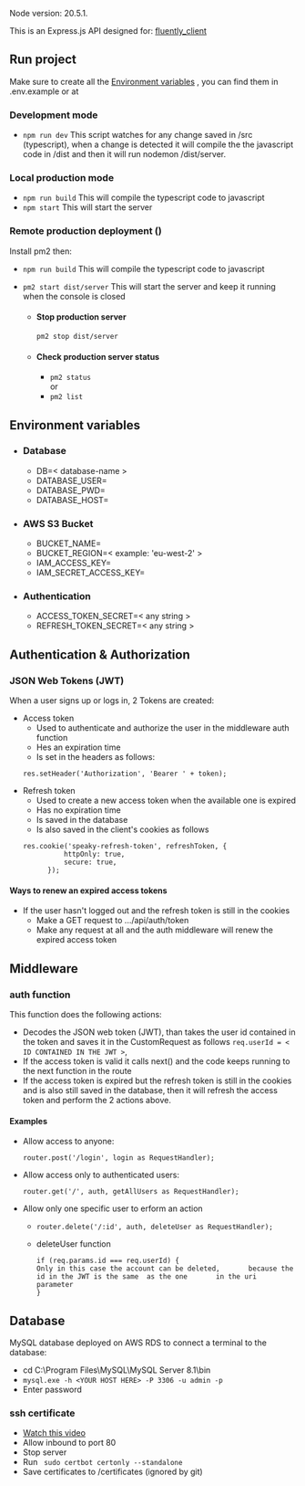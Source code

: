 Node version: 20.5.1.

This is an Express.js API designed for: [fluently_client](https://github.com/2gi3/fluently_client)

## Run project 
Make sure to create all the [Environment variables](#environment-variables)
, you can find them in .env.example or at 

### Development mode
- ```npm run dev```
  This script watches for any change saved in /src (typescript), when a change is detected it will compile the the javascript code in /dist and then it will run nodemon /dist/server.

### Local production mode 
- ```npm run build```
  This will compile the typescript code to javascript
- ```npm start```
  This will start the server


### Remote production deployment ()
Install pm2 then:
- ```npm run build```
  This will compile the typescript code to javascript
- ```pm2 start dist/server```
  This will start the server and keep it running when the console is closed

  -  #### Stop production server  
     ```pm2 stop dist/server```

  -  #### Check production server status
     - ```pm2 status```  
     or
     - ```pm2 list```


## <h2 id="environment-variables">Environment variables</h2>
- ### Database
  -  DB=< database-name >
  -  DATABASE_USER=
  -  DATABASE_PWD=
  -  DATABASE_HOST=

- ### AWS S3 Bucket
  -  BUCKET_NAME=
  -  BUCKET_REGION=< example: 'eu-west-2' >
  -  IAM_ACCESS_KEY=
  -  IAM_SECRET_ACCESS_KEY=

- ### Authentication
  -  ACCESS_TOKEN_SECRET=< any string >
  -  REFRESH_TOKEN_SECRET=< any string >


## <h2 id="authentication-authorization">Authentication & Authorization</h2>

### JSON Web Tokens (JWT)
When a user signs up or logs in, 2 Tokens are created:
- Access token 
  - Used to authenticate and authorize the user in the middleware auth function
  -  Hes an expiration time
  -  Is set in the headers as follows:
    ```      
    res.setHeader('Authorization', 'Bearer ' + token);
    ```
- Refresh token
  - Used to create a new access token when the available one is expired
  - Has no expiration time
  - Is saved in the database
  - Is also saved in the client's cookies as follows
  ```
  res.cookie('speaky-refresh-token', refreshToken, {
            httpOnly: true,
            secure: true,
        });
  ```     
#### Ways to renew an expired access tokens
- If the user hasn't logged out and the refresh token is still in the cookies
  - Make a GET request to .../api/auth/token
  - Make any request at all and the auth middleware will renew the expired access token


## Middleware 

### auth function
This function does the following actions:
- Decodes the JSON web token (JWT), than takes the user id contained in the token and saves it in the CustomRequest as follows ```req.userId = < ID CONTAINED IN THE JWT >```, 
- If the access token is valid it calls next() and the code keeps running to the next function in the route
- If the access token is expired but the refresh token is still in the cookies and is also still saved in the database, then it will refresh the access token and perform the 2 actions above.

#### Examples
- Allow access to anyone:
     ```
     router.post('/login', login as RequestHandler);
     ```

- Allow access only to authenticated users:
     ```
     router.get('/', auth, getAllUsers as RequestHandler);
     ```


- Allow only one specific user to erform an action

  -   ```
      router.delete('/:id', auth, deleteUser as RequestHandler);
      ```
  -  deleteUser function 

      ```
      if (req.params.id === req.userId) {
      Only in this case the account can be deleted,       because the  id in the JWT is the same  as the one       in the uri parameter
      }
      ```




## Database
MySQL database deployed on AWS RDS
to connect a terminal to the database:
- cd C:\Program Files\MySQL\MySQL Server 8.1\bin
- `mysql.exe -h <YOUR HOST HERE> -P 3306 -u admin -p`
- Enter password


### ssh certificate 
- [Watch this video](https://www.youtube.com/watch?v=Kk9kuf6D8so)
-  Allow inbound to port 80
-  Stop server 
-  Run ` sudo certbot certonly --standalone`
-  Save certificates to /certificates (ignored by git)
